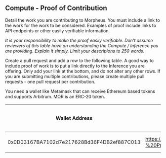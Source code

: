 ## Compute  - Proof of Contribution

Detail the work you are contributing to Morpheus.  You must include a link to the work for the work to be considered.  Examples of proof include links to API endpoints or other easily verifiable information.

*It is your responsibility to make the proof easily verifiable. Don't assume reviewers of this table have an understanding the Compute / Inference you are providing. Explain it simply. Limit your descripions to 250 words.*

Create a pull request and add a row to the following table. A good way to include proof of work is to put a link directly to the Inference you are offering. Only add your link at the bottom, and do not alter any other rows. If you are submitting multiple contributions, please create multiple pull requests - one pull request per contribution.

You need a wallet like Metamask that can receive Ethereum based tokens and supports Arbitrum. MOR is an ERC-20 token.

| Wallet Address | Link to Work | Compute Inference Provided (hours)  | Description of Contribution |
| -------------- | ------------ | ----------------------------------- | --------------------------- |
| 0x0D03167BA7102d7e217628Bd36F4DB2ef887C013 | https://github.com/MorpheusAIs/Morpheus/edit/main/Contributions/Compute%20-%20Proof%20of%20Contribution.md |  0.05 hours |  Fixed minor spelling errors|
